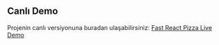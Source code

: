 ## Canlı Demo

Projenin canlı versiyonuna buradan ulaşabilirsiniz: [Fast React Pizza Live Demo](https://vasu-fast-react-pizza-co.netlify.app/)
